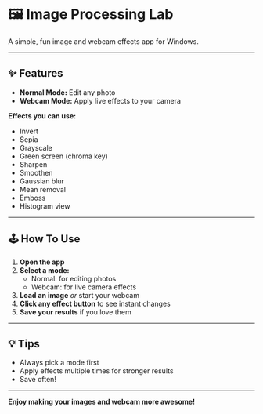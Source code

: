 # 🖼️ Image Processing Lab

A simple, fun image and webcam effects app for Windows.

---

## ✨ Features

- **Normal Mode:** Edit any photo  
- **Webcam Mode:** Apply live effects to your camera

**Effects you can use:**
- Invert
- Sepia
- Grayscale
- Green screen (chroma key)
- Sharpen
- Smoothen
- Gaussian blur
- Mean removal
- Emboss
- Histogram view

---

## 🕹️ How To Use

1. **Open the app**
2. **Select a mode:**  
   - Normal: for editing photos  
   - Webcam: for live camera effects
3. **Load an image** *or* start your webcam
4. **Click any effect button** to see instant changes
5. **Save your results** if you love them

---

## 💡 Tips

- Always pick a mode first
- Apply effects multiple times for stronger results
- Save often!

---

**Enjoy making your images and webcam more awesome!**
